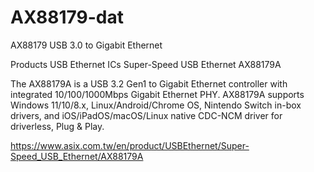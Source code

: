 
# AX88179-dat

AX88179 USB 3.0 to Gigabit Ethernet

Products USB Ethernet ICs Super-Speed USB Ethernet  AX88179A

The AX88179A is a USB 3.2 Gen1 to Gigabit Ethernet controller with integrated 10/100/1000Mbps Gigabit Ethernet PHY. AX88179A supports Windows 11/10/8.x, Linux/Android/Chrome OS, Nintendo Switch in-box drivers, and iOS/iPadOS/macOS/Linux native CDC-NCM driver for driverless, Plug & Play.

https://www.asix.com.tw/en/product/USBEthernet/Super-Speed_USB_Ethernet/AX88179A

